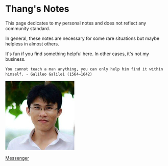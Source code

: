 # Thang's Notes


This page dedicates to my personal notes and does not reflect any community standard. 

In general, these notes are necessary for some rare situations but maybe helpless in almost others. 

It's fun if you find something helpful here. In other cases, it's not my business.

```note
You cannot teach a man anything, you can only help him find it within himself. - Galileo Galilei (1564–1642)
```

![my_piture](./doc1_Thang_Tools/figure/my_picture3x3.jpg)


[Messenger](https://www.facebook.com/thangckt111)